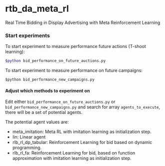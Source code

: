# rtb_da_meta_rl
Real Time Bidding in Display Advertising with Meta Reinforcement Learning



### Start experiments

To start experiment to measure performance future actions (T-shoot learning): 

```bash
$python bid_performance_on_future_auctions.py
```



To start experiment to measure performance on future campaigns:

```
$python bid_performance_new_campaigns.py
```



#### Adjust which methods to experiment on

Edit either `bid_performance_on_future_auctions.py` or `bid_performance_new_campaigns.py` and search for array `agents_to_execute`, there will be a set of potential agents. 

The potential agent values are:

-  meta_imitation: Meta RL with imitation learning as initialization step.
- lin: Linear agent
- rlb_rl_dp_tabular: Reinforcement Learning for bid based on dynamic programming.
- rlb_rl_fa: Reinforcement Learning for bid, based on function approximation with imitation learning as initialization step.





